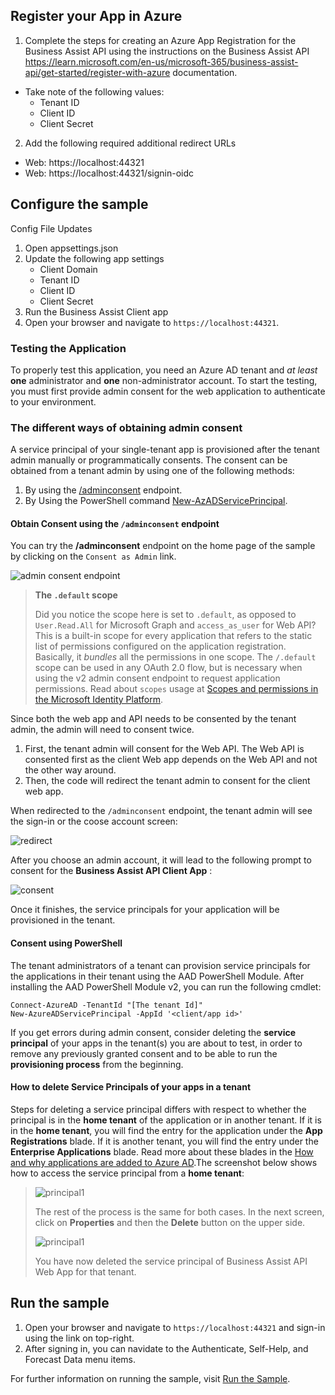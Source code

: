 
## Register your App in Azure

1. Complete the steps for creating an Azure App Registration for the Business Assist API using the instructions on the Business Assist API https://learn.microsoft.com/en-us/microsoft-365/business-assist-api/get-started/register-with-azure documentation.

- Take note of the following values:
   - Tenant ID
   - Client ID
   - Client Secret

2. Add the following required additional redirect URLs
- Web: https://localhost:44321
- Web: https://localhost:44321/signin-oidc

## Configure the sample

Config File Updates
1. Open appsettings.json
2. Update the following app settings
   - Client Domain
   - Tenant ID
   - Client ID
   - Client Secret
3. Run the Business Assist Client app
4. Open your browser and navigate to `https://localhost:44321`.

### Testing the Application

To properly test this application, you need an Azure AD tenant and *at least* **one** administrator and **one** non-administrator account. To start the testing, you must first provide admin consent for the web application to authenticate to your environment.

### The different ways of obtaining admin consent

A service principal of your single-tenant app is provisioned after the tenant admin manually or programmatically consents. The consent can be obtained from a tenant admin by using one of the following methods:

   1. By using the [/adminconsent](https://docs.microsoft.com/azure/active-directory/develop/v2-admin-consent) endpoint.
   2. By Using the PowerShell command [New-AzADServicePrincipal](https://docs.microsoft.com/powershell/module/Az.Resources/New-AzADServicePrincipal).

#### Obtain Consent using the `/adminconsent` endpoint

You can try the **/adminconsent** endpoint on the home page of the sample by clicking on the `Consent as Admin` link. 

![admin consent endpoint](./AdminConsentBtn.png)
> **The `.default` scope**
>
> Did you notice the scope here is set to `.default`, as opposed to `User.Read.All` for Microsoft Graph and `access_as_user` for Web API? This is a built-in scope for every application that refers to the static list of permissions configured on the application registration. Basically, it *bundles* all the permissions in one scope. The `/.default` scope can be used in any OAuth 2.0 flow, but is necessary when using the v2 admin consent endpoint to request application permissions. Read about `scopes` usage at [Scopes and permissions in the Microsoft Identity Platform](https://docs.microsoft.com/azure/active-directory/develop/v2-permissions-and-consent#the-default-scope).  
  
Since both the web app and API needs to be consented by the tenant admin, the admin will need to consent twice.

1. First, the tenant admin will consent for the Web API. The Web API is consented first as the client Web app depends on the Web API and not the other way around.
2. Then, the code will redirect the tenant admin to consent for the client web app.

When redirected to the `/adminconsent` endpoint, the tenant admin will see the sign-in or the coose account screen:

![redirect](./AdminRedirectBAAPI.png)

After you choose an admin account, it will lead to the following prompt to consent for the **Business Assist API Client App** :

![consent](./AdminConsentBAAPI.png)

Once it finishes, the service principals for your application will be provisioned in the tenant.

#### Consent using PowerShell

The tenant administrators of a tenant can provision service principals for the applications in their tenant using the AAD PowerShell Module. After installing the AAD PowerShell Module v2, you can run the following cmdlet:

```console
Connect-AzureAD -TenantId "[The tenant Id]"
New-AzureADServicePrincipal -AppId '<client/app id>'
```

If you get errors during admin consent, consider deleting the  **service principal** of your apps in the tenant(s) you are about to test, in order to remove any previously granted consent and to be able to run the **provisioning process** from the beginning.

#### How to delete Service Principals of your apps in a tenant

Steps for deleting a service principal differs with respect to whether the principal is in the **home tenant** of the application or in another tenant. If it is in the **home tenant**, you will find the entry for the application under the **App Registrations** blade. If it is another tenant, you will find the entry under the **Enterprise Applications** blade. Read more about these blades in the [How and why applications are added to Azure AD](https://docs.microsoft.com/azure/active-directory/develop/active-directory-how-applications-are-added).The screenshot below shows how to access the service principal from a **home tenant**:
>
> ![principal1](./Home_Tenant_SP.png)
>
> The rest of the process is the same for both cases. In the next screen, click on **Properties** and then the **Delete** button on the upper side.
>
> ![principal1](./Home_Tenant_SP_Delete.png)
>
> You have now deleted the service principal of Business Assist API Web App for that tenant.

## Run the sample

1. Open your browser and navigate to `https://localhost:44321` and sign-in using the link on top-right.
2. After signing in, you can navidate to the Authenticate, Self-Help, and Forecast Data menu items.

For further information on running the sample, visit [Run the Sample](./ReadmeRunTheSample.md).



